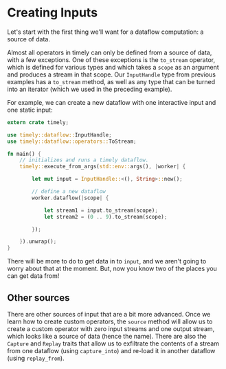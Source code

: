 # Creating Inputs

Let's start with the first thing we'll want for a dataflow computation: a source of data.

Almost all operators in timely can only be defined from a source of data, with a few exceptions. One of these exceptions is the `to_stream` operator, which is defined for various types and which takes a `scope` as an argument and produces a stream in that scope. Our `InputHandle` type from previous examples has a `to_stream` method, as well as any type that can be turned into an iterator (which we used in the preceding example).

For example, we can create a new dataflow with one interactive input and one static input:

```rust
extern crate timely;

use timely::dataflow::InputHandle;
use timely::dataflow::operators::ToStream;

fn main() {
    // initializes and runs a timely dataflow.
    timely::execute_from_args(std::env::args(), |worker| {

        let mut input = InputHandle::<(), String>::new();

        // define a new dataflow
        worker.dataflow(|scope| {

            let stream1 = input.to_stream(scope);
            let stream2 = (0 .. 9).to_stream(scope);

        });

    }).unwrap();
}
```

There will be more to do to get data in to `input`, and we aren't going to worry about that at the moment. But, now you know two of the places you can get data from!

## Other sources

There are other sources of input that are a bit more advanced. Once we learn how to create custom operators, the `source` method will allow us to create a custom operator with zero input streams and one output stream, which looks like a source of data (hence the name). There are also the `Capture` and `Replay` traits that allow us to exfiltrate the contents of a stream from one dataflow (using `capture_into`) and re-load it in another dataflow (using `replay_from`).
